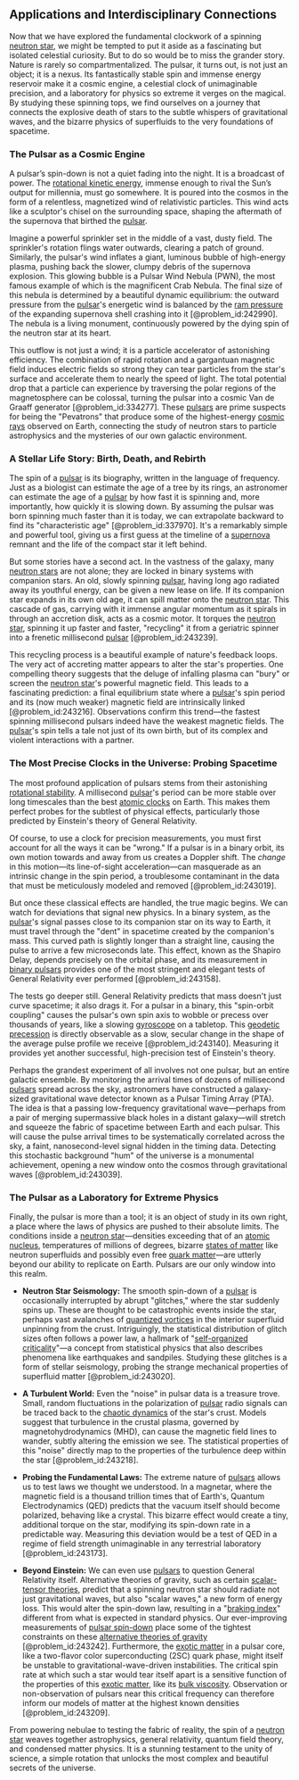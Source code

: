 ## Applications and Interdisciplinary Connections

Now that we have explored the fundamental clockwork of a spinning [neutron star](@article_id:146765), we might be tempted to put it aside as a fascinating but isolated celestial curiosity. But to do so would be to miss the grander story. Nature is rarely so compartmentalized. The pulsar, it turns out, is not just an object; it is a nexus. Its fantastically stable spin and immense energy reservoir make it a cosmic engine, a celestial clock of unimaginable precision, and a laboratory for physics so extreme it verges on the magical. By studying these spinning tops, we find ourselves on a journey that connects the explosive death of stars to the subtle whispers of gravitational waves, and the bizarre physics of superfluids to the very foundations of spacetime.

### The Pulsar as a Cosmic Engine

A pulsar’s spin-down is not a quiet fading into the night. It is a broadcast of power. The [rotational kinetic energy](@article_id:177174), immense enough to rival the Sun’s output for millennia, must go somewhere. It is poured into the cosmos in the form of a relentless, magnetized wind of relativistic particles. This wind acts like a sculptor's chisel on the surrounding space, shaping the aftermath of the supernova that birthed the [pulsar](@article_id:160867).

Imagine a powerful sprinkler set in the middle of a vast, dusty field. The sprinkler's rotation flings water outwards, clearing a patch of ground. Similarly, the pulsar's wind inflates a giant, luminous bubble of high-energy plasma, pushing back the slower, clumpy debris of the supernova explosion. This glowing bubble is a Pulsar Wind Nebula (PWN), the most famous example of which is the magnificent Crab Nebula. The final size of this nebula is determined by a beautiful dynamic equilibrium: the outward pressure from the [pulsar](@article_id:160867)'s energetic wind is balanced by the [ram pressure](@article_id:194438) of the expanding supernova shell crashing into it [@problem_id:242990]. The nebula is a living monument, continuously powered by the dying spin of the neutron star at its heart.

This outflow is not just a wind; it is a particle accelerator of astonishing efficiency. The combination of rapid rotation and a gargantuan magnetic field induces electric fields so strong they can tear particles from the star's surface and accelerate them to nearly the speed of light. The total potential drop that a particle can experience by traversing the polar regions of the magnetosphere can be colossal, turning the pulsar into a cosmic Van de Graaff generator [@problem_id:334277]. These [pulsars](@article_id:203020) are prime suspects for being the "Pevatrons" that produce some of the highest-energy [cosmic rays](@article_id:158047) observed on Earth, connecting the study of neutron stars to particle astrophysics and the mysteries of our own galactic environment.

### A Stellar Life Story: Birth, Death, and Rebirth

The spin of a [pulsar](@article_id:160867) is its biography, written in the language of frequency. Just as a biologist can estimate the age of a tree by its rings, an astronomer can estimate the age of a [pulsar](@article_id:160867) by how fast it is spinning and, more importantly, how quickly it is slowing down. By assuming the pulsar was born spinning much faster than it is today, we can extrapolate backward to find its "characteristic age" [@problem_id:337970]. It's a remarkably simple and powerful tool, giving us a first guess at the timeline of a [supernova](@article_id:158957) remnant and the life of the compact star it left behind.

But some stories have a second act. In the vastness of the galaxy, many [neutron stars](@article_id:139189) are not alone; they are locked in binary systems with companion stars. An old, slowly spinning [pulsar](@article_id:160867), having long ago radiated away its youthful energy, can be given a new lease on life. If its companion star expands in its own old age, it can spill matter onto the [neutron star](@article_id:146765). This cascade of gas, carrying with it immense angular momentum as it spirals in through an accretion disk, acts as a cosmic motor. It torques the [neutron star](@article_id:146765), spinning it up faster and faster, "recycling" it from a geriatric spinner into a frenetic millisecond [pulsar](@article_id:160867) [@problem_id:243239].

This recycling process is a beautiful example of nature's feedback loops. The very act of accreting matter appears to alter the star's properties. One compelling theory suggests that the deluge of infalling plasma can "bury" or screen the [neutron star](@article_id:146765)'s powerful magnetic field. This leads to a fascinating prediction: a final equilibrium state where a [pulsar](@article_id:160867)'s spin period and its (now much weaker) magnetic field are intrinsically linked [@problem_id:243216]. Observations confirm this trend—the fastest spinning millisecond pulsars indeed have the weakest magnetic fields. The [pulsar](@article_id:160867)'s spin tells a tale not just of its own birth, but of its complex and violent interactions with a partner.

### The Most Precise Clocks in the Universe: Probing Spacetime

The most profound application of pulsars stems from their astonishing [rotational stability](@article_id:174459). A millisecond [pulsar](@article_id:160867)'s period can be more stable over long timescales than the best [atomic clocks](@article_id:147355) on Earth. This makes them perfect probes for the subtlest of physical effects, particularly those predicted by Einstein's theory of General Relativity.

Of course, to use a clock for precision measurements, you must first account for all the ways it can be "wrong." If a pulsar is in a binary orbit, its own motion towards and away from us creates a Doppler shift. The *change* in this motion—its line-of-sight acceleration—can masquerade as an intrinsic change in the spin period, a troublesome contaminant in the data that must be meticulously modeled and removed [@problem_id:243019].

But once these classical effects are handled, the true magic begins. We can watch for deviations that signal new physics. In a binary system, as the [pulsar](@article_id:160867)'s signal passes close to its companion star on its way to Earth, it must travel through the "dent" in spacetime created by the companion's mass. This curved path is slightly longer than a straight line, causing the pulse to arrive a few microseconds late. This effect, known as the Shapiro Delay, depends precisely on the orbital phase, and its measurement in [binary pulsars](@article_id:161651) provides one of the most stringent and elegant tests of General Relativity ever performed [@problem_id:243158].

The tests go deeper still. General Relativity predicts that mass doesn't just curve spacetime; it also drags it. For a pulsar in a binary, this "spin-orbit coupling" causes the pulsar's own spin axis to wobble or precess over thousands of years, like a slowing [gyroscope](@article_id:172456) on a tabletop. This [geodetic precession](@article_id:160365) is directly observable as a slow, secular change in the shape of the average pulse profile we receive [@problem_id:243140]. Measuring it provides yet another successful, high-precision test of Einstein's theory.

Perhaps the grandest experiment of all involves not one pulsar, but an entire galactic ensemble. By monitoring the arrival times of dozens of millisecond [pulsars](@article_id:203020) spread across the sky, astronomers have constructed a galaxy-sized gravitational wave detector known as a Pulsar Timing Array (PTA). The idea is that a passing low-frequency gravitational wave—perhaps from a pair of merging supermassive black holes in a distant galaxy—will stretch and squeeze the fabric of spacetime between Earth and each pulsar. This will cause the pulse arrival times to be systematically correlated across the sky, a faint, nanosecond-level signal hidden in the timing data. Detecting this stochastic background "hum" of the universe is a monumental achievement, opening a new window onto the cosmos through gravitational waves [@problem_id:243039].

### The Pulsar as a Laboratory for Extreme Physics

Finally, the pulsar is more than a tool; it is an object of study in its own right, a place where the laws of physics are pushed to their absolute limits. The conditions inside a [neutron star](@article_id:146765)—densities exceeding that of an [atomic nucleus](@article_id:167408), temperatures of millions of degrees, bizarre [states of matter](@article_id:138942) like neutron superfluids and possibly even free [quark matter](@article_id:145680)—are utterly beyond our ability to replicate on Earth. Pulsars are our only window into this realm.

*   **Neutron Star Seismology:** The smooth spin-down of a [pulsar](@article_id:160867) is occasionally interrupted by abrupt "glitches," where the star suddenly spins up. These are thought to be catastrophic events inside the star, perhaps vast avalanches of [quantized vortices](@article_id:146561) in the interior superfluid unpinning from the crust. Intriguingly, the statistical distribution of glitch sizes often follows a power law, a hallmark of "[self-organized criticality](@article_id:159955)"—a concept from statistical physics that also describes phenomena like earthquakes and sandpiles. Studying these glitches is a form of stellar seismology, probing the strange mechanical properties of superfluid matter [@problem_id:243020].

*   **A Turbulent World:** Even the "noise" in pulsar data is a treasure trove. Small, random fluctuations in the polarization of [pulsar](@article_id:160867) radio signals can be traced back to the [chaotic dynamics](@article_id:142072) of the star's crust. Models suggest that turbulence in the crustal plasma, governed by magnetohydrodynamics (MHD), can cause the magnetic field lines to wander, subtly altering the emission we see. The statistical properties of this "noise" directly map to the properties of the turbulence deep within the star [@problem_id:243218].

*   **Probing the Fundamental Laws:** The extreme nature of [pulsars](@article_id:203020) allows us to test laws we thought we understood. In a magnetar, where the magnetic field is a thousand trillion times that of Earth's, Quantum Electrodynamics (QED) predicts that the vacuum itself should become polarized, behaving like a crystal. This bizarre effect would create a tiny, additional torque on the star, modifying its spin-down rate in a predictable way. Measuring this deviation would be a test of QED in a regime of field strength unimaginable in any terrestrial laboratory [@problem_id:243173].

*   **Beyond Einstein:** We can even use [pulsars](@article_id:203020) to question General Relativity itself. Alternative theories of gravity, such as certain [scalar-tensor theories](@article_id:200096), predict that a spinning neutron star should radiate not just gravitational waves, but also "scalar waves," a new form of energy loss. This would alter the spin-down law, resulting in a "[braking index](@article_id:160759)" different from what is expected in standard physics. Our ever-improving measurements of [pulsar spin-down](@article_id:274476) place some of the tightest constraints on these [alternative theories of gravity](@article_id:158174) [@problem_id:243242].
    Furthermore, the [exotic matter](@article_id:199166) in a pulsar core, like a two-flavor color superconducting (2SC) quark phase, might itself be unstable to gravitational-wave-driven instabilities. The critical spin rate at which such a star would tear itself apart is a sensitive function of the properties of this [exotic matter](@article_id:199166), like its [bulk viscosity](@article_id:187279). Observation or non-observation of pulsars near this critical frequency can therefore inform our models of matter at the highest known densities [@problem_id:243209].

From powering nebulae to testing the fabric of reality, the spin of a [neutron star](@article_id:146765) weaves together astrophysics, general relativity, quantum field theory, and condensed matter physics. It is a stunning testament to the unity of science, a simple rotation that unlocks the most complex and beautiful secrets of the universe.
